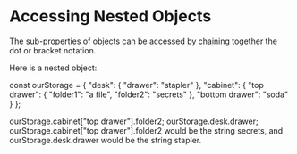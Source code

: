 # Accessing Nested Objects

The sub-properties of objects can be accessed by chaining together the dot or bracket notation.

Here is a nested object:

const ourStorage = {
  "desk": {
    "drawer": "stapler"
  },
  "cabinet": {
    "top drawer": { 
      "folder1": "a file",
      "folder2": "secrets"
    },
    "bottom drawer": "soda"
  }
};

ourStorage.cabinet["top drawer"].folder2;
ourStorage.desk.drawer;
ourStorage.cabinet["top drawer"].folder2 would be the string secrets, and ourStorage.desk.drawer would be the string stapler.